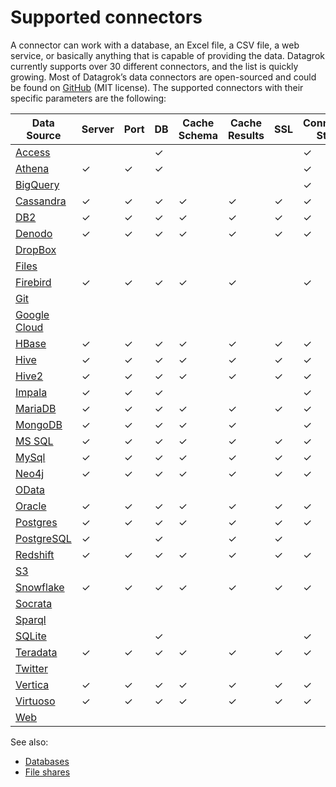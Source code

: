 # Supported connectors

A connector can work with a database, an Excel file, a CSV file, a web service,
or basically anything that is capable of providing the data. Datagrok currently
supports over 30 different connectors, and the list is quickly growing. Most of
Datagrok’s data connectors are open-sourced and could be found on
[GitHub](https://github.com/datagrok-ai/public/tree/master/connectors) (MIT
license). The supported connectors with their specific parameters are the
following:

| Data Source                                         | Server  | Port    | DB      | Cache Schema | Cache Results | SSL     | Connection String | Login   | Password | Other Parameters                                                          |
|-----------------------------------------------------|---------|---------|---------|--------------|---------------|---------|-------------------|---------|----------|---------------------------------------------------------------------------|
| [Access](../access/connectors/access.md)            |         |         | &check; |              |               |         | &check;           | &check; | &check;  |                                                                           |
| [Athena](../access/connectors/athena.md)            | &check; | &check; | &check; |              |               |         | &check;           |         |          | [See the list](../access/connectors/athena.md)                            |
| [BigQuery](../access/connectors/bigquery.md)        |         |         |         |              |               |         | &check;           | &check; | &check;  | [See the list](../access/connectors/bigquery.md#connection-parameters)    |
| [Cassandra](../access/connectors/cassandra.md)      | &check; | &check; | &check; | &check;      | &check;       | &check; | &check;           | &check; | &check;  |                                                                           |
| [DB2](../access/connectors/db2.md)                  | &check; | &check; | &check; | &check;      | &check;       | &check; | &check;           | &check; | &check;  |                                                                           |
| [Denodo](../access/connectors/denodo.md)            | &check; | &check; | &check; | &check;      | &check;       | &check; | &check;           | &check; | &check;  |                                                                           |
| [DropBox](../access/connectors/dropbox.md)          |         |         |         |              |               |         |                   |         | &check;  | [See the list](../access/connectors/dropbox.md#connection-parameters)     |
| [Files](../access/connectors/files.md)              |         |         |         |              |               |         |                   | &check; | &check;  | [See the list](../access/connectors/files.md#connection-parameters)       |
| [Firebird](../access/connectors/firebird.md)        | &check; | &check; | &check; | &check;      | &check;       |         | &check;           | &check; | &check;  |                                                                           |
| [Git](../access/connectors/git.md)                  |         |         |         |              |               |         |                   |         |          | [See the list](../access/connectors/git.md#connection-parameters)         |
| [Google Cloud](../access/connectors/googlecloud.md) |         |         |         |              |               |         |                   |         |          | [See the list](../access/connectors/googlecloud.md#connection-parameters) |
| [HBase](../access/connectors/hbase.md)              | &check; | &check; | &check; | &check;      | &check;       | &check; | &check;           | &check; | &check;  |                                                                           |
| [Hive](../access/connectors/hive.md)                | &check; | &check; | &check; | &check;      | &check;       | &check; | &check;           | &check; | &check;  |                                                                           |
| [Hive2](../access/connectors/hive2.md)              | &check; | &check; | &check; | &check;      | &check;       | &check; | &check;           | &check; | &check;  |                                                                           |
| [Impala](../access/connectors/impala.md)            | &check; | &check; | &check; |              |               |         | &check;           | &check; | &check;  | [See the list](../access/connectors/impala.md#connection-parameters)      |
| [MariaDB](../access/connectors/mariadb.md)          | &check; | &check; | &check; | &check;      | &check;       | &check; | &check;           | &check; | &check;  |                                                                           |
| [MongoDB](../access/connectors/mongodb.md)          | &check; | &check; | &check; | &check;      | &check;       |         | &check;           | &check; | &check;  |                                                                           |
| [MS SQL](../access/connectors/mssql.md)             | &check; | &check; | &check; | &check;      | &check;       | &check; | &check;           | &check; | &check;  |                                                                           |
| [MySql](../access/connectors/mysql.md)              | &check; | &check; | &check; | &check;      | &check;       | &check; | &check;           | &check; | &check;  |                                                                           |
| [Neo4j](../access/connectors/neo4j.md)              | &check; | &check; | &check; | &check;      | &check;       | &check; | &check;           | &check; | &check;  |                                                                           |
| [OData](../access/connectors/odata.md)              |         |         |         |              |               |         |                   |         |          | [See the list](../access/connectors/odata.md#connection-parameters)       |
| [Oracle](../access/connectors/oracle.md)            | &check; | &check; | &check; | &check;      | &check;       | &check; | &check;           | &check; | &check;  |                                                                           |
| [Postgres](../access/connectors/postgres.md)     | &check; | &check; | &check; | &check;      | &check;       | &check; | &check;           | &check; | &check;  |                                                                           |
| [PostgreSQL](../access/connectors/postgres.md)      | &check; |         | &check; |              | &check;       | &check; |                   | &check; | &check;  |                                                                           |
| [Redshift](../access/connectors/redshift.md)        | &check; | &check; | &check; | &check;      | &check;       | &check; | &check;           | &check; | &check;  |                                                                           |
| [S3](../access/connectors/s3.md)                    |         |         |         |              |               |         |                   |         |          | [See the list](../access/connectors/s3.md#connection-parameters)          |
| [Snowflake](../access/connectors/snowflake.md)      | &check; | &check; | &check; | &check;      | &check;       | &check; | &check;           | &check; | &check;  |                                                                           |
| [Socrata](../access/connectors/socrata.md)          |         |         |         |              |               |         |                   |         |          | [See the list](../access/connectors/socrata.md#connection-parameters)     |
| [Sparql](../access/connectors/sparql.md)            |         |         |         |              |               |         |                   |         |          | [See the list](../access/connectors/sparql.md#connection-parameters)      |
| [SQLite](../access/connectors/sqlite.md)            |         |         | &check; |              |               |         | &check;           | &check; | &check;  |                                                                           |
| [Teradata](../access/connectors/teradata.md)        | &check; | &check; | &check; | &check;      | &check;       | &check; | &check;           | &check; | &check;  |                                                                           |
| [Twitter](../access/connectors/twitter.md)          |         |         |         |              |               |         |                   |         |          | [See the list](../access/connectors/twitter.md#connection-parameters)     |
| [Vertica](../access/connectors/vertica.md)          | &check; | &check; | &check; | &check;      | &check;       | &check; | &check;           | &check; | &check;  |                                                                           |
| [Virtuoso](../access/connectors/virtuoso.md)        | &check; | &check; | &check; | &check;      | &check;       | &check; | &check;           | &check; | &check;  |                                                                           |
| [Web](../access/connectors/web.md)                  |         |         |         |              |               |         |                   |         |          | [See the list](../access/connectors/web.md#connection-parameters)         |

See also:

* [Databases](databases.md)
* [File shares](file-shares.md)

